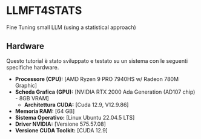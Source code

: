 # LLMFT4STATS
Fine Tuning small LLM (using a statistical approach)







## Hardware
Questo tutorial è stato sviluppato e testato su un sistema con le seguenti specifiche hardware. 

* **Processore (CPU):** [AMD Ryzen 9 PRO 7940HS w/ Radeon 780M Graphic]
* **Scheda Grafica (GPU):** [NVIDIA RTX 2000 Ada Generation (AD107 chip) - 8GB VRAM]
    * **Architettura CUDA:** [Cuda 12.9, V12.9.86] 
* **Memoria RAM:** [64 GB]
* **Sistema Operativo:** [Linux Ubuntu 22.04.5 LTS]
* **Driver NVIDIA:** [Versione 575.57.08]
* **Versione CUDA Toolkit:** [CUDA 12.9] 
